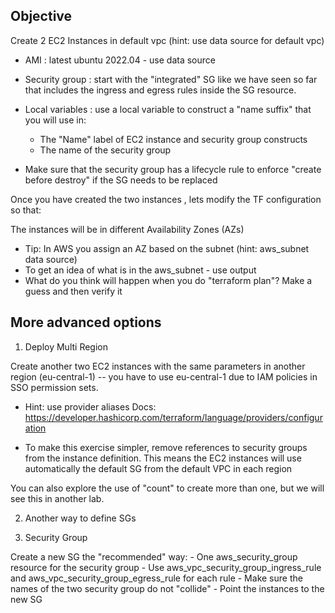 ## Objective

Create 2 EC2 Instances in default vpc  (hint: use data source for default vpc)

- AMI :  latest ubuntu 2022.04  -  use data source 

- Security group : start with the "integrated" SG like we have seen so far that includes the ingress and egress rules inside the SG resource. 


- Local variables :  use a local variable to construct a "name suffix" that you will use in:
    - The "Name" label of EC2 instance and security group constructs
    - The name of the security group

- Make sure that the security group has a lifecycle rule to enforce "create before destroy" if the SG needs to be replaced


Once you have created the two instances , lets modify the TF configuration so that:


The instances will be in different Availability Zones (AZs)
- Tip:  In AWS you assign an AZ based on the subnet   (hint: aws_subnet data source)
- To get an idea of what is in the aws_subnet - use output
- What do you think will happen when you do "terraform plan"? Make a guess and then verify it

## More advanced options



1. Deploy Multi Region

Create another two EC2 instances with the same parameters in another region (eu-central-1) -- you have to use eu-central-1 due to IAM policies in SSO permission sets.

- Hint:  use provider aliases
Docs: https://developer.hashicorp.com/terraform/language/providers/configuration

- To make this exercise simpler,  remove references to security groups from the instance definition. This means the EC2 instances will use automatically the default SG from the default VPC in each region


You can also explore the use of "count" to create more than one, but we will see this in another lab.

2. Another way to define SGs

1.  Security Group

Create a new SG  the "recommended" way: 
    - One aws_security_group resource for the security group
    - Use aws_vpc_security_group_ingress_rule  and aws_vpc_security_group_egress_rule for each rule
    - Make sure the names of the two security group do not "collide"
    - Point the instances to the new SG